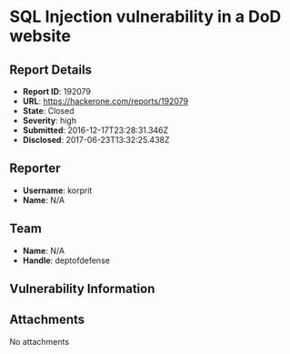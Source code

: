 # SQL Injection vulnerability in a DoD website

## Report Details
- **Report ID**: 192079
- **URL**: https://hackerone.com/reports/192079
- **State**: Closed
- **Severity**: high
- **Submitted**: 2016-12-17T23:28:31.346Z
- **Disclosed**: 2017-06-23T13:32:25.438Z

## Reporter
- **Username**: korprit
- **Name**: N/A

## Team
- **Name**: N/A
- **Handle**: deptofdefense

## Vulnerability Information


## Attachments
No attachments
